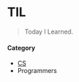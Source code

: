 # TIL

> Today I Learned.

#### Category

- [CS](https://github.com/easyxxu/TIL/tree/main/CS)
- Programmers
